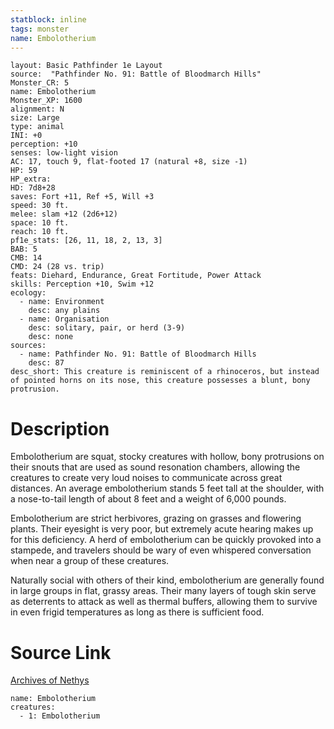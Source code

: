 ```yaml
---
statblock: inline
tags: monster
name: Embolotherium
---
```

```statblock
layout: Basic Pathfinder 1e Layout
source:  "Pathfinder No. 91: Battle of Bloodmarch Hills"
Monster_CR: 5
name: Embolotherium
Monster_XP: 1600
alignment: N
size: Large
type: animal
INI: +0
perception: +10
senses: low-light vision
AC: 17, touch 9, flat-footed 17 (natural +8, size -1)
HP: 59
HP_extra: 
HD: 7d8+28
saves: Fort +11, Ref +5, Will +3
speed: 30 ft.
melee: slam +12 (2d6+12)
space: 10 ft.
reach: 10 ft.
pf1e_stats: [26, 11, 18, 2, 13, 3]
BAB: 5
CMB: 14
CMD: 24 (28 vs. trip)
feats: Diehard, Endurance, Great Fortitude, Power Attack
skills: Perception +10, Swim +12
ecology:
  - name: Environment
    desc: any plains
  - name: Organisation
    desc: solitary, pair, or herd (3-9)
    desc: none
sources:
  - name: Pathfinder No. 91: Battle of Bloodmarch Hills
    desc: 87
desc_short: This creature is reminiscent of a rhinoceros, but instead of pointed horns on its nose, this creature possesses a blunt, bony protrusion.
```
# Description
Embolotherium are squat, stocky creatures with hollow, bony protrusions on their snouts that are used as sound resonation chambers, allowing the creatures to create very loud noises to communicate across great distances. An average embolotherium stands 5 feet tall at the shoulder, with a nose-to-tail length of about 8 feet and a weight of 6,000 pounds.

Embolotherium are strict herbivores, grazing on grasses and flowering plants. Their eyesight is very poor, but extremely acute hearing makes up for this deficiency. A herd of embolotherium can be quickly provoked into a stampede, and travelers should be wary of even whispered conversation when near a group of these creatures.

Naturally social with others of their kind, embolotherium are generally found in large groups in flat, grassy areas. Their many layers of tough skin serve as deterrents to attack as well as thermal buffers, allowing them to survive in even frigid temperatures as long as there is sufficient food.
# Source Link
[Archives of Nethys](https://aonprd.com/MonsterDisplay.aspx?ItemName=Embolotherium)
```encounter-table
name: Embolotherium
creatures:
  - 1: Embolotherium
```
